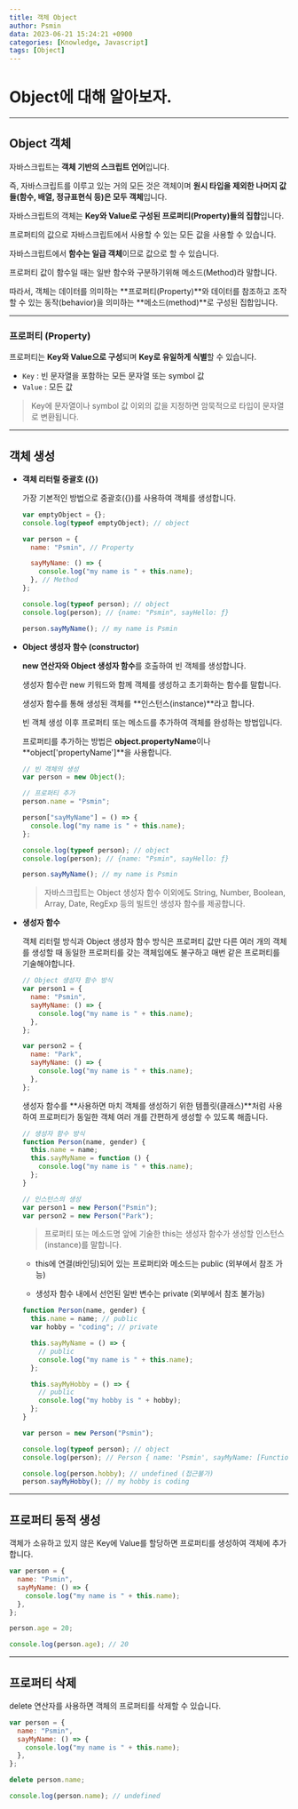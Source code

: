 ```yaml
---
title: 객체 Object
author: Psmin
data: 2023-06-21 15:24:21 +0900
categories: [Knowledge, Javascript]
tags: [Object]
---
```


# Object에 대해 알아보자.

---

## Object 객체

자바스크립트는 **객체 기반의 스크립트 언어**입니다.

즉, 자바스크립트를 이루고 있는 거의 모든 것은 객체이며 **원시 타입을 제외한 나머지 값들(함수, 배열, 정규표현식 등)은 모두 객체**입니다.

자바스크립트의 객체는 **Key와 Value로 구성된 프로퍼티(Property)들의 집합**입니다.

프로퍼티의 값으로 자바스크립트에서 사용할 수 있는 모든 값을 사용할 수 있습니다.

자바스크립트에서 **함수는 일급 객체**이므로 값으로 할 수 있습니다.

프로퍼티 값이 함수일 때는 일반 함수와 구분하기위해 메소드(Method)라 말합니다.

따라서, 객체는 데이터를 의미하는 **프로퍼티(Property)**와 데이터를 참조하고 조작할 수 있는 동작(behavior)을 의미하는 **메소드(method)**로 구성된 집합입니다.

---

### 프로퍼티 (Property)

프로퍼티는 **Key와 Value으로 구성**되며 **Key로 유일하게 식별**할 수 있습니다.

- `Key` : 빈 문자열을 포함하는 모든 문자열 또는 symbol 값
- `Value` : 모든 값

> Key에 문자열이나 symbol 값 이외의 값을 지정하면 암묵적으로 타입이 문자열로 변환됩니다.

---

## 객체 생성

- **객체 리터럴 중괄호 ({})**

  가장 기본적인 방법으로 중괄호({})를 사용하여 객체를 생성합니다.

  ```js
  var emptyObject = {};
  console.log(typeof emptyObject); // object

  var person = {
    name: "Psmin", // Property

    sayMyName: () => {
      console.log("my name is " + this.name);
    }, // Method
  };

  console.log(typeof person); // object
  console.log(person); // {name: "Psmin", sayHello: ƒ}

  person.sayMyName(); // my name is Psmin
  ```

- **Object 생성자 함수 (constructor)**

  **new 연산자와 Object 생성자 함수**를 호출하여 빈 객체를 생성합니다.

  생성자 함수란 new 키워드와 함께 객체를 생성하고 초기화하는 함수를 말합니다.

  생성자 함수를 통해 생성된 객체를 **인스턴스(instance)**라고 합니다.

  빈 객체 생성 이후 프로퍼티 또는 메소드를 추가하여 객체를 완성하는 방법입니다.

  프로퍼티를 추가하는 방법은 **object.propertyName**이나 **object['propertyName']**을 사용합니다.

  ```js
  // 빈 객체의 생성
  var person = new Object();

  // 프로퍼티 추가
  person.name = "Psmin";

  person["sayMyName"] = () => {
    console.log("my name is " + this.name);
  };

  console.log(typeof person); // object
  console.log(person); // {name: "Psmin", sayHello: ƒ}

  person.sayMyName(); // my name is Psmin
  ```

  > 자바스크립트는 Object 생성자 함수 이외에도 String, Number, Boolean, Array, Date, RegExp 등의 빌트인 생성자 함수를 제공합니다.

- **생성자 함수**

  객체 리터럴 방식과 Object 생성자 함수 방식은 프로퍼티 값만 다른 여러 개의 객체를 생성할 때 동일한 프로퍼티를 갖는 객체임에도 불구하고 매번 같은 프로퍼티를 기술해야합니다.

  ```js
  // Object 생성자 함수 방식
  var person1 = {
    name: "Psmin",
    sayMyName: () => {
      console.log("my name is " + this.name);
    },
  };

  var person2 = {
    name: "Park",
    sayMyName: () => {
      console.log("my name is " + this.name);
    },
  };
  ```

  생성자 함수를 **사용하면 마치 객체를 생성하기 위한 템플릿(클래스)**처럼 사용하여 프로퍼티가 동일한 객체 여러 개를 간편하게 생성할 수 있도록 해줍니다.

  ```js
  // 생성자 함수 방식
  function Person(name, gender) {
    this.name = name;
    this.sayMyName = function () {
      console.log("my name is " + this.name);
    };
  }

  // 인스턴스의 생성
  var person1 = new Person("Psmin");
  var person2 = new Person("Park");
  ```

  > 프로퍼티 또는 메소드명 앞에 기술한 this는 생성자 함수가 생성할 인스턴스(instance)를 말합니다.

  - this에 연결(바인딩)되어 있는 프로퍼티와 메소드는 public (외부에서 참조 가능)

  - 생성자 함수 내에서 선언된 일반 변수는 private (외부에서 참조 불가능)

  ```js
  function Person(name, gender) {
    this.name = name; // public
    var hobby = "coding"; // private

    this.sayMyName = () => {
      // public
      console.log("my name is " + this.name);
    };

    this.sayMyHobby = () => {
      // public
      console.log("my hobby is " + hobby);
    };
  }

  var person = new Person("Psmin");

  console.log(typeof person); // object
  console.log(person); // Person { name: 'Psmin', sayMyName: [Function], sayMyHobby: [Function] }

  console.log(person.hobby); // undefined (접근불가)
  person.sayMyHobby(); // my hobby is coding
  ```

---

## 프로퍼티 동적 생성

객체가 소유하고 있지 않은 Key에 Value를 할당하면 프로퍼티를 생성하여 객체에 추가합니다.

```js
var person = {
  name: "Psmin",
  sayMyName: () => {
    console.log("my name is " + this.name);
  },
};

person.age = 20;

console.log(person.age); // 20
```

---

## 프로퍼티 삭제

delete 연산자를 사용하면 객체의 프로퍼티를 삭제할 수 있습니다.

```js
var person = {
  name: "Psmin",
  sayMyName: () => {
    console.log("my name is " + this.name);
  },
};

delete person.name;

console.log(person.name); // undefined
```
